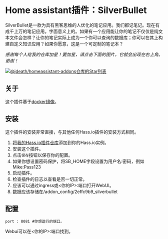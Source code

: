 # Home assistant插件：SilverBullet

SilverBullet是一款为具有黑客思维的人优化的笔记应用。我们都记笔记。现在有成千上万的笔记应用。字面意义上的。如果有一个应用能让你的笔记不仅仅是纯文本文件会怎样？让你的笔记实际上成为一个你可以查询的数据库；你可以在其上构建自定义知识应用？如果你愿意，这是一个可定制的笔记本？

_感谢每个人给我的仓库加星！要加星，请点击下面的图片，它就会出现在右上角。谢谢！_

[![@jdeath/homeassistant-addons仓库的Star列表](https://reporoster.com/stars/jdeath/homeassistant-addons)](https://github.com/jdeath/homeassistant-addons/stargazers)

## 关于

这个插件基于[docker镜像](https://github.com/silverbulletmd/silverbullet)。

## 安装

这个插件的安装非常直接，与其他任何Hass.io插件的安装方式相同。

1. [将我的Hass.io插件仓库][repository]添加到你的Hass.io实例。
1. 安装这个插件。
1. 点击`保存`按钮以保存你的配置。
1. 如果你想设置密码保护，将SB_HOME字段设置为用户名:密码，例如Mike:Pass123
1. 启动插件。
1. 检查插件的日志以查看是否一切正常。
1. 应该可以通过ingress或<你的IP>:端口打开WebUI。
1. 数据应该存储在/addon_config/2effc9b9_silverbullet

## 配置

```
port : 8081 #你想运行的端口。
```

Webui可以在<你的IP>:端口找到。

[repository]: https://github.com/jdeath/homeassistant-addons